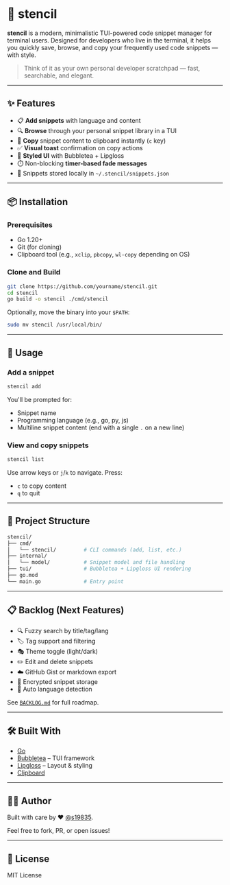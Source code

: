 # 🧱 stencil

**stencil** is a modern, minimalistic TUI-powered code snippet manager for terminal users. Designed for developers who live in the terminal, it helps you quickly save, browse, and copy your frequently used code snippets — with style.

> Think of it as your own personal developer scratchpad — fast, searchable, and elegant.

---

## ✨ Features

- 📋 **Add snippets** with language and content
- 🔍 **Browse** through your personal snippet library in a TUI
- 📎 **Copy** snippet content to clipboard instantly (`c` key)
- ✅ **Visual toast** confirmation on copy actions
- 🎨 **Styled UI** with Bubbletea + Lipgloss
- ⏱️ Non-blocking **timer-based fade messages**
- 📁 Snippets stored locally in `~/.stencil/snippets.json`

---

## 📦 Installation

### Prerequisites

- Go 1.20+
- Git (for cloning)
- Clipboard tool (e.g., `xclip`, `pbcopy`, `wl-copy` depending on OS)

### Clone and Build

```bash
git clone https://github.com/yourname/stencil.git
cd stencil
go build -o stencil ./cmd/stencil
```

Optionally, move the binary into your `$PATH`:

```bash
sudo mv stencil /usr/local/bin/
```

---

## 🚀 Usage

### Add a snippet

```bash
stencil add
```

You'll be prompted for:

- Snippet name
- Programming language (e.g., go, py, js)
- Multiline snippet content (end with a single `.` on a new line)

### View and copy snippets

```bash
stencil list
```

Use arrow keys or `j`/`k` to navigate. Press:

- `c` to copy content
- `q` to quit

---

## 📁 Project Structure

```bash
stencil/
├── cmd/
│   └── stencil/         # CLI commands (add, list, etc.)
├── internal/
│   └── model/           # Snippet model and file handling
├── tui/                 # Bubbletea + Lipgloss UI rendering
├── go.mod
└── main.go              # Entry point
```

---

## 📋 Backlog (Next Features)

- 🔍 Fuzzy search by title/tag/lang
- 🏷️ Tag support and filtering
- 🎭 Theme toggle (light/dark)
- ✏️ Edit and delete snippets
- ☁️ GitHub Gist or markdown export
- 🔐 Encrypted snippet storage
- 🧠 Auto language detection

See [`BACKLOG.md`](./BACKLOG.md) for full roadmap.

---

## 🛠 Built With

- [Go](https://golang.org)
- [Bubbletea](https://github.com/charmbracelet/bubbletea) – TUI framework
- [Lipgloss](https://github.com/charmbracelet/lipgloss) – Layout & styling
- [Clipboard](https://github.com/atotto/clipboard)

---

## 🧑‍💻 Author

Built with care by ❤️ [@s19835](https://github.com/s19835).

Feel free to fork, PR, or open issues!

---

## 📄 License

MIT License
